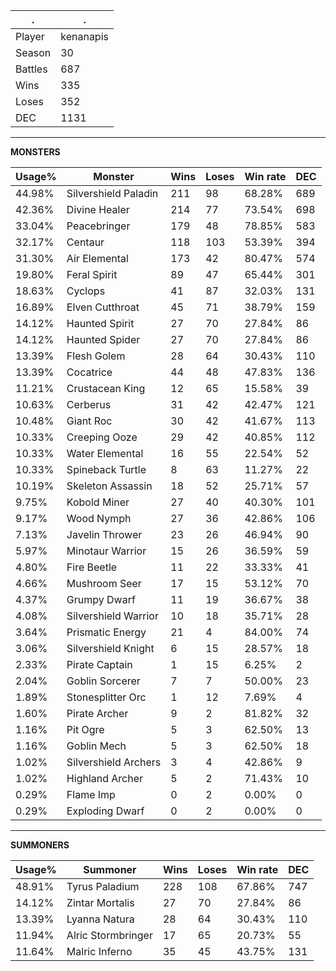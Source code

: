 .|.
|-|-
Player|kenanapis
Season|30
Battles|687
Wins|335
Loses|352
DEC|1131

---
**MONSTERS**

Usage%|Monster|Wins|Loses|Win rate|DEC|
-|-|-|-|-|-|
44.98%|Silvershield Paladin|211|98|68.28%|689|
42.36%|Divine Healer|214|77|73.54%|698|
33.04%|Peacebringer|179|48|78.85%|583|
32.17%|Centaur|118|103|53.39%|394|
31.30%|Air Elemental|173|42|80.47%|574|
19.80%|Feral Spirit|89|47|65.44%|301|
18.63%|Cyclops|41|87|32.03%|131|
16.89%|Elven Cutthroat|45|71|38.79%|159|
14.12%|Haunted Spirit|27|70|27.84%|86|
14.12%|Haunted Spider|27|70|27.84%|86|
13.39%|Flesh Golem|28|64|30.43%|110|
13.39%|Cocatrice|44|48|47.83%|136|
11.21%|Crustacean King|12|65|15.58%|39|
10.63%|Cerberus|31|42|42.47%|121|
10.48%|Giant Roc|30|42|41.67%|113|
10.33%|Creeping Ooze|29|42|40.85%|112|
10.33%|Water Elemental|16|55|22.54%|52|
10.33%|Spineback Turtle|8|63|11.27%|22|
10.19%|Skeleton Assassin|18|52|25.71%|57|
9.75%|Kobold Miner|27|40|40.30%|101|
9.17%|Wood Nymph|27|36|42.86%|106|
7.13%|Javelin Thrower|23|26|46.94%|90|
5.97%|Minotaur Warrior|15|26|36.59%|59|
4.80%|Fire Beetle|11|22|33.33%|41|
4.66%|Mushroom Seer|17|15|53.12%|70|
4.37%|Grumpy Dwarf|11|19|36.67%|38|
4.08%|Silvershield Warrior|10|18|35.71%|28|
3.64%|Prismatic Energy|21|4|84.00%|74|
3.06%|Silvershield Knight|6|15|28.57%|18|
2.33%|Pirate Captain|1|15|6.25%|2|
2.04%|Goblin Sorcerer|7|7|50.00%|23|
1.89%|Stonesplitter Orc|1|12|7.69%|4|
1.60%|Pirate Archer|9|2|81.82%|32|
1.16%|Pit Ogre|5|3|62.50%|13|
1.16%|Goblin Mech|5|3|62.50%|18|
1.02%|Silvershield Archers|3|4|42.86%|9|
1.02%|Highland Archer|5|2|71.43%|10|
0.29%|Flame Imp|0|2|0.00%|0|
0.29%|Exploding Dwarf|0|2|0.00%|0|

---
**SUMMONERS**

Usage%|Summoner|Wins|Loses|Win rate|DEC|
-|-|-|-|-|-|
48.91%|Tyrus Paladium|228|108|67.86%|747|
14.12%|Zintar Mortalis|27|70|27.84%|86|
13.39%|Lyanna Natura|28|64|30.43%|110|
11.94%|Alric Stormbringer|17|65|20.73%|55|
11.64%|Malric Inferno|35|45|43.75%|131|

